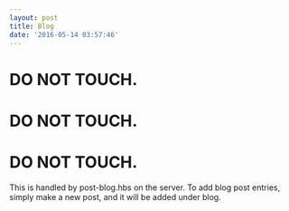```yaml
---
layout: post
title: Blog
date: '2016-05-14 03:57:46'
---
```


# **DO NOT TOUCH.**
# **DO NOT TOUCH.**
# **DO NOT TOUCH.**

This is handled by post-blog.hbs on the server. To add blog post entries, simply make a new post, and it will be added under blog. 